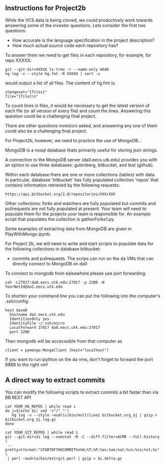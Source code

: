 Instructions for Project2b 
--------------------------

While the VCS data is being cloned, we could productively work towards
answering some of the investor questions. Lets consider the first
two questions: 
* How accurate is the language specification in the project
   description?
* How much actual source code each repository has?

To answer them we need to get files in each repository, for example,
for repo XXXXX:
```
git --git-dir=XXXXX ls-tree -r --name-only HEAD
hg log -v --style hg.fmt -R XXXXX | sort -u
```
would output a list of all files. The content of hg.fmt is:
```
changeset="{files}"
file="{file}\n"
```
To count lines in files, it would be necessary to get the latest
version of each file (or all version of every file) and count the
lines. Answering this question could be a challenging final project.

There are other questions investors asked, and answering any one of
them could also be a challenging final project.

For  Project2b, however, we need to practice the use of MongoDB...

MongoDB is a nosql database thats primarily useful for storing
json strings. 

A connection to the MongoDB server (da0.eecs.utk.edu) provides you with an
option to use three databases: gutenberg, bitbucket, and test (github).

Within each database there are one or more collections (tables) with
data. In particular, database 'bitbucket' has fully populated collection
'repos' that contains information retrieved by the following requests:
```
https://api.bitbucket.org/2.0/repositories/XXX/XXX
```

Other collections: forks and watchers are fully populated
but commits and pullrequests are not fully
populated at present. Your team will need to populate them for the
projects your team is responsible for.
An example script that populates the collection is gatherForks1.py.


Some examples of extracting data from MongoDB are given in
PlayWithMongo.ipynb.

For Project 2b, we will need to write and start scripts to populate data for 
the following collections in database bitbucket:
* commits and pullrequests.
The scrips can run on the da VMs that can directly connect to MongoDB on da0


To connect to mongodb from ealsewhere please use port forwarding:
```
ssh -L27017:da0.eecs.utk.edu:27017 -p 2200 -N YourNetId@da2.eecs.utk.edu 
```
To shorten your command line you can put the following into the computer's
.ssh/config:
```
host davm0
  hostname da2.eecs.utk.edu
  IdentitiesOnly yes
  IdentityFile ~/.ssh/micro
  LocalForward 27017 da0.eecs.utk.edu:27017
  port 2200
```
Then mongodb will be accecssible from that computer as 
```
client = pymongo.MongoClient (host="localhost")
```

If you want to run ipython on the da vms, don't forget to 
forward the port 8888 to the right vm! 

## A direct way to extract commits
You can modify the following scripts to extract commits a bit faster than via
BB REST API
```
cat YOUR_HG_REPOS | while read i
do j=$(echo $i| sed 's"/"_"')
   hg log -v --style ~audris/bin/multiline1 bitbucket.org_$j | gzip > bitbucket.org_$j.log.gz
done

cat YOUR_GIT_REPOS | while read i
git --git-dir=$i log --numstat -M -C --diff-filter=ACMR --full-history \
 --pretty=tformat:"STARTOFTHECOMMIT%n%H;%T;%P;%an;%ae;%at;%cn;%ce;%ct;%s" \
 | perl ~audris/bin/extrgit.perl | gzip > $i.delta.gz
```